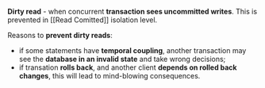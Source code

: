 **Dirty read** - when concurrent **transaction sees uncommitted writes**. This is prevented in [[Read Comitted]] isolation level.

Reasons to **prevent dirty reads**:
- if some statements have **temporal coupling**, another transaction may see the **database in an invalid state** and take wrong decisions;
- if transation **rolls back**, and another client **depends on rolled back changes**, this will lead to mind-blowing consequences.
